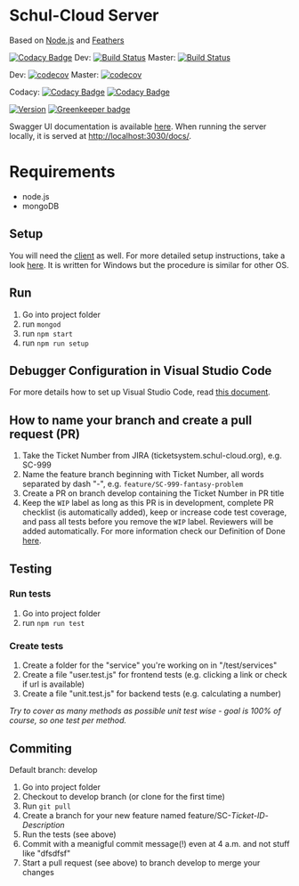# Schul-Cloud Server
Based on [Node.js](https://nodejs.org/en/) and [Feathers](https://feathersjs.com/)

[![Codacy Badge](https://api.codacy.com/project/badge/Grade/e418783cd2c14522b1a59f48f62180bb)](https://app.codacy.com/manual/schul-cloud/schulcloud-server?utm_source=github.com&utm_medium=referral&utm_content=schul-cloud/schulcloud-server&utm_campaign=Badge_Grade_Dashboard)
Dev: [![Build Status](https://travis-ci.com/schul-cloud/schulcloud-server.svg?branch=develop)](https://travis-ci.com/schul-cloud/schulcloud-server)
Master: [![Build Status](https://travis-ci.com/schul-cloud/schulcloud-server.svg?branch=master)](https://travis-ci.com/schul-cloud/schulcloud-server)

Dev: [![codecov](https://codecov.io/gh/schul-cloud/schulcloud-server/branch/develop/graph/badge.svg)](https://codecov.io/gh/schul-cloud/schulcloud-server/branch/develop)
Master: [![codecov](https://codecov.io/gh/schul-cloud/schulcloud-server/branch/master/graph/badge.svg)](https://codecov.io/gh/schul-cloud/schulcloud-server)

Codacy: [![Codacy Badge](https://api.codacy.com/project/badge/Grade/b5a3d19c5ec640749b167dafb02e2648)](https://www.codacy.com/manual/schul-cloud/schulcloud-server?utm_source=github.com&amp;utm_medium=referral&amp;utm_content=schul-cloud/schulcloud-server&amp;utm_campaign=Badge_Grade) [![Codacy Badge](https://api.codacy.com/project/badge/Coverage/b5a3d19c5ec640749b167dafb02e2648)](https://www.codacy.com/manual/schul-cloud/schulcloud-server?utm_source=github.com&utm_medium=referral&utm_content=schul-cloud/schulcloud-server&utm_campaign=Badge_Coverage)

[![Version](https://img.shields.io/github/release/schul-cloud/schulcloud-server.svg)](https://github.com/schulcloud/schulcloud-server/releases)
[![Greenkeeper badge](https://badges.greenkeeper.io/schul-cloud/schulcloud-server.svg)](https://greenkeeper.io/)

Swagger UI documentation is available [here](https://schul-cloud.org:8080/docs/).
When running the server locally, it is served at [http://localhost:3030/docs/](http://localhost:3030/docs/).


# Requirements

* node.js
* mongoDB


## Setup

You will need the [client](https://github.com/schul-cloud/schulcloud-client) as well. For more detailed setup instructions, take a look [here](https://docs.schul-cloud.org/display/SCDOK/Setup). It is written for Windows but the procedure is similar for other OS.


## Run

1. Go into project folder
2. run `mongod`
2. run `npm start`
3. run `npm run setup`


## Debugger Configuration in Visual Studio Code

For more details how to set up Visual Studio Code, read [this document](https://docs.schul-cloud.org/display/SCDOK/Visual+Studio+Code).

## How to name your branch and create a pull request (PR)
  
1. Take the Ticket Number from JIRA (ticketsystem.schul-cloud.org), e.g. SC-999  
2. Name the feature branch beginning with Ticket Number, all words separated by dash "-", e.g. `feature/SC-999-fantasy-problem`
3. Create a PR on branch develop containing the Ticket Number in PR title
4. Keep the `WIP` label as long as this PR is in development, complete PR checklist (is automatically added), keep or increase code test coverage, and pass all tests before you remove the `WIP` label. Reviewers will be added automatically. For more information check our Definition of Done [here](https://docs.schul-cloud.org/pages/viewpage.action?pageId=92831762).

## Testing

### Run tests

1. Go into project folder
2. run `npm run test`

### Create tests

1. Create a folder for the "service" you're working on in "/test/services"
2. Create a file "user.test.js" for frontend tests (e.g. clicking a link or check if url is available)
3. Create a file "unit.test.js" for backend tests (e.g. calculating a number)

*Try to cover as many methods as possible unit test wise - goal is 100% of course, so one test per method.*

## Commiting

Default branch: develop

1. Go into project folder
2. Checkout to develop branch (or clone for the first time)
3. Run `git pull`
4. Create a branch for your new feature named feature/SC-*Ticket-ID*-*Description*
5. Run the tests (see above)
6. Commit with a meanigful commit message(!) even at 4 a.m. and not stuff like "dfsdfsf"
7. Start a pull request (see above) to branch develop to merge your changes
